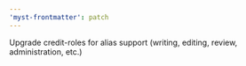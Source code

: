 ```yaml
---
'myst-frontmatter': patch
---
```


Upgrade credit-roles for alias support (writing, editing, review, administration, etc.)
